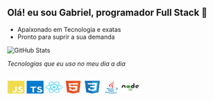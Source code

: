 ## Olá! eu sou Gabriel, programador Full Stack 👋

- Apaixonado em Tecnologia e exatas
- Pronto para suprir a sua demanda


![GitHub Stats](https://github-readme-stats.vercel.app/api?username=Whit3Guy&theme=transparent&bg_color=001&border_color=31A9DC&show_icons=true&icon_color=3FA3DC&title_color=C2D5F&text_color=FFF)

*Tecnologias que eu uso no meu dia a dia*


<div style="display: inline_block"><br>
  <img align="center" alt="white-Js" height="30" width="40" src="https://raw.githubusercontent.com/devicons/devicon/master/icons/javascript/javascript-plain.svg">
  <img align="center" alt="white-Ts" height="30" width="40" src="https://raw.githubusercontent.com/devicons/devicon/master/icons/typescript/typescript-plain.svg">
  <img align="center" alt="white-React" height="30" width="40" src="https://raw.githubusercontent.com/devicons/devicon/master/icons/react/react-original.svg">
  <img align="center" alt="white-HTML" height="30" width="40" src="https://raw.githubusercontent.com/devicons/devicon/master/icons/html5/html5-original.svg">
  <img align="center" alt="white-CSS" height="30" width="40" src="https://raw.githubusercontent.com/devicons/devicon/master/icons/css3/css3-original.svg">
  <img align="center" alt="White-Java" height="30" width="40" src="https://raw.githubusercontent.com/devicons/devicon/master/icons/java/java-original.svg">
  <img align="center" alt="White-Node" height="30" width="40" src="https://raw.githubusercontent.com/devicons/devicon/master/icons/nodejs/nodejs-original-wordmark.svg">
  
</div>
